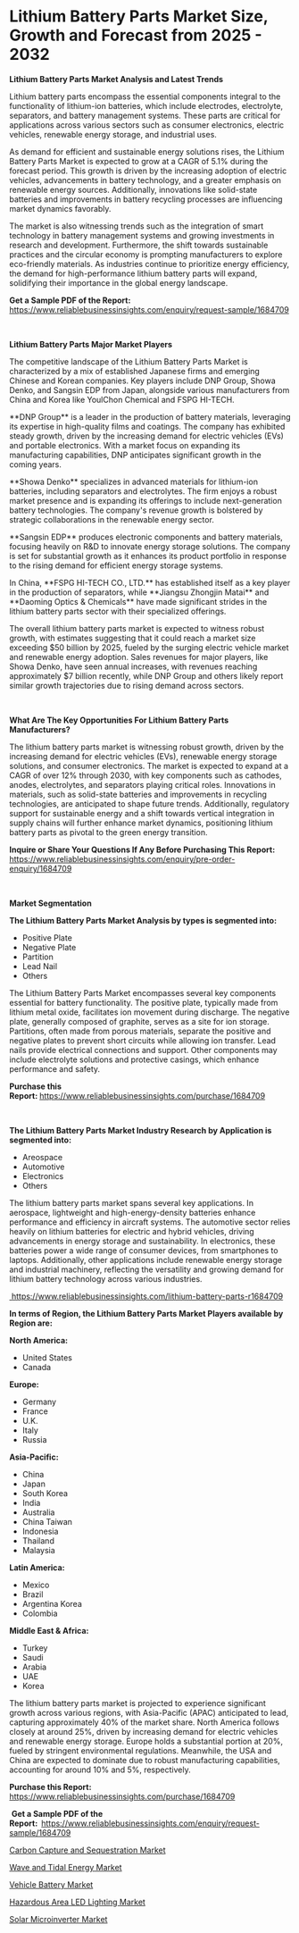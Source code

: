 <p><h1>Lithium Battery Parts Market Size, Growth and Forecast from 2025 - 2032</h1></p><p><strong>Lithium Battery Parts Market Analysis and Latest Trends</strong></p>
<p><p>Lithium battery parts encompass the essential components integral to the functionality of lithium-ion batteries, which include electrodes, electrolyte, separators, and battery management systems. These parts are critical for applications across various sectors such as consumer electronics, electric vehicles, renewable energy storage, and industrial uses. </p><p>As demand for efficient and sustainable energy solutions rises, the Lithium Battery Parts Market is expected to grow at a CAGR of 5.1% during the forecast period. This growth is driven by the increasing adoption of electric vehicles, advancements in battery technology, and a greater emphasis on renewable energy sources. Additionally, innovations like solid-state batteries and improvements in battery recycling processes are influencing market dynamics favorably.</p><p>The market is also witnessing trends such as the integration of smart technology in battery management systems and growing investments in research and development. Furthermore, the shift towards sustainable practices and the circular economy is prompting manufacturers to explore eco-friendly materials. As industries continue to prioritize energy efficiency, the demand for high-performance lithium battery parts will expand, solidifying their importance in the global energy landscape.</p></p>
<p><strong>Get a Sample PDF of the Report:&nbsp;</strong> <a href="https://www.reliablebusinessinsights.com/enquiry/request-sample/1684709?utm_campaign=1121&utm_medium=2&utm_source=Github&utm_content=ia&utm_term=13022025&utm_id=lithium-battery-parts">https://www.reliablebusinessinsights.com/enquiry/request-sample/1684709</a></p>
<p>&nbsp;</p>
<p><strong>Lithium Battery Parts Major Market Players</strong></p>
<p><p>The competitive landscape of the Lithium Battery Parts Market is characterized by a mix of established Japanese firms and emerging Chinese and Korean companies. Key players include DNP Group, Showa Denko, and Sangsin EDP from Japan, alongside various manufacturers from China and Korea like YoulChon Chemical and FSPG HI-TECH.</p><p>**DNP Group** is a leader in the production of battery materials, leveraging its expertise in high-quality films and coatings. The company has exhibited steady growth, driven by the increasing demand for electric vehicles (EVs) and portable electronics. With a market focus on expanding its manufacturing capabilities, DNP anticipates significant growth in the coming years.</p><p>**Showa Denko** specializes in advanced materials for lithium-ion batteries, including separators and electrolytes. The firm enjoys a robust market presence and is expanding its offerings to include next-generation battery technologies. The company's revenue growth is bolstered by strategic collaborations in the renewable energy sector.</p><p>**Sangsin EDP** produces electronic components and battery materials, focusing heavily on R&D to innovate energy storage solutions. The company is set for substantial growth as it enhances its product portfolio in response to the rising demand for efficient energy storage systems.</p><p>In China, **FSPG HI-TECH CO., LTD.** has established itself as a key player in the production of separators, while **Jiangsu Zhongjin Matai** and **Daoming Optics & Chemicals** have made significant strides in the lithium battery parts sector with their specialized offerings. </p><p>The overall lithium battery parts market is expected to witness robust growth, with estimates suggesting that it could reach a market size exceeding $50 billion by 2025, fueled by the surging electric vehicle market and renewable energy adoption. Sales revenues for major players, like Showa Denko, have seen annual increases, with revenues reaching approximately $7 billion recently, while DNP Group and others likely report similar growth trajectories due to rising demand across sectors.</p></p>
<p>&nbsp;</p>
<p><strong>What Are The Key Opportunities For Lithium Battery Parts Manufacturers?</strong></p>
<p><p>The lithium battery parts market is witnessing robust growth, driven by the increasing demand for electric vehicles (EVs), renewable energy storage solutions, and consumer electronics. The market is expected to expand at a CAGR of over 12% through 2030, with key components such as cathodes, anodes, electrolytes, and separators playing critical roles. Innovations in materials, such as solid-state batteries and improvements in recycling technologies, are anticipated to shape future trends. Additionally, regulatory support for sustainable energy and a shift towards vertical integration in supply chains will further enhance market dynamics, positioning lithium battery parts as pivotal to the green energy transition.</p></p>
<p><strong>Inquire or Share Your Questions If Any Before Purchasing This Report:</strong> <a href="https://www.reliablebusinessinsights.com/enquiry/pre-order-enquiry/1684709?utm_campaign=1121&utm_medium=2&utm_source=Github&utm_content=ia&utm_term=13022025&utm_id=lithium-battery-parts">https://www.reliablebusinessinsights.com/enquiry/pre-order-enquiry/1684709</a></p>
<p>&nbsp;</p>
<p><strong>Market Segmentation</strong></p>
<p><strong>The Lithium Battery Parts Market Analysis by types is segmented into:</strong></p>
<p><ul><li>Positive Plate</li><li>Negative Plate</li><li>Partition</li><li>Lead Nail</li><li>Others</li></ul></p>
<p><p>The Lithium Battery Parts Market encompasses several key components essential for battery functionality. The positive plate, typically made from lithium metal oxide, facilitates ion movement during discharge. The negative plate, generally composed of graphite, serves as a site for ion storage. Partitions, often made from porous materials, separate the positive and negative plates to prevent short circuits while allowing ion transfer. Lead nails provide electrical connections and support. Other components may include electrolyte solutions and protective casings, which enhance performance and safety.</p></p>
<p><strong>Purchase this Report:&nbsp;</strong><a href="https://www.reliablebusinessinsights.com/purchase/1684709?utm_campaign=1121&utm_medium=2&utm_source=Github&utm_content=ia&utm_term=13022025&utm_id=lithium-battery-parts">https://www.reliablebusinessinsights.com/purchase/1684709</a></p>
<p>&nbsp;</p>
<p><strong>The Lithium Battery Parts Market Industry Research by Application is segmented into:</strong></p>
<p><ul><li>Areospace</li><li>Automotive</li><li>Electronics</li><li>Others</li></ul></p>
<p><p>The lithium battery parts market spans several key applications. In aerospace, lightweight and high-energy-density batteries enhance performance and efficiency in aircraft systems. The automotive sector relies heavily on lithium batteries for electric and hybrid vehicles, driving advancements in energy storage and sustainability. In electronics, these batteries power a wide range of consumer devices, from smartphones to laptops. Additionally, other applications include renewable energy storage and industrial machinery, reflecting the versatility and growing demand for lithium battery technology across various industries.</p></p>
<p><a href="https://www.reliablebusinessinsights.com/lithium-battery-parts-r1684709?utm_campaign=1121&utm_medium=2&utm_source=Github&utm_content=ia&utm_term=13022025&utm_id=lithium-battery-parts">&nbsp;https://www.reliablebusinessinsights.com/lithium-battery-parts-r1684709</a></p>
<p><strong>In terms of Region, the Lithium Battery Parts Market Players available by Region are:</strong></p>
<p>
    <p> <strong> North America: </strong>
        <ul>
            <li>United States</li>
            <li>Canada</li>
        </ul>
        </p> 
    <p> <strong> Europe: </strong>
        <ul>
            <li>Germany</li>
            <li>France</li>
            <li>U.K.</li>
            <li>Italy</li>
            <li>Russia</li>
        </ul>
        </p> 
    <p> <strong> Asia-Pacific: </strong>
        <ul>
            <li>China</li>
            <li>Japan</li>
            <li>South Korea</li>
            <li>India</li>
            <li>Australia</li>
            <li>China Taiwan</li>
            <li>Indonesia</li>
            <li>Thailand</li>
            <li>Malaysia</li>
        </ul>
        </p> 
    <p> <strong> Latin America: </strong>
        <ul>
            <li>Mexico</li>
            <li>Brazil</li>
            <li>Argentina Korea</li>
            <li>Colombia</li>
        </ul>
        </p> 
    <p> <strong> Middle East & Africa: </strong>
        <ul>
            <li>Turkey</li>
            <li>Saudi</li>
            <li>Arabia</li>
            <li>UAE</li>
            <li>Korea</li>
        </ul>
    </p>
    </p>
<p><p>The lithium battery parts market is projected to experience significant growth across various regions, with Asia-Pacific (APAC) anticipated to lead, capturing approximately 40% of the market share. North America follows closely at around 25%, driven by increasing demand for electric vehicles and renewable energy storage. Europe holds a substantial portion at 20%, fueled by stringent environmental regulations. Meanwhile, the USA and China are expected to dominate due to robust manufacturing capabilities, accounting for around 10% and 5%, respectively.</p></p>
<p><strong>Purchase this Report: </strong><a href="https://www.reliablebusinessinsights.com/purchase/1684709?utm_campaign=1121&utm_medium=2&utm_source=Github&utm_content=ia&utm_term=13022025&utm_id=lithium-battery-parts">https://www.reliablebusinessinsights.com/purchase/1684709</a></p>
<p>&nbsp;<strong>Get a Sample PDF of the Report:&nbsp;&nbsp;</strong><a href="https://www.reliablebusinessinsights.com/enquiry/request-sample/1684709?utm_campaign=1121&utm_medium=2&utm_source=Github&utm_content=ia&utm_term=13022025&utm_id=lithium-battery-parts">https://www.reliablebusinessinsights.com/enquiry/request-sample/1684709</a></p>
<p><strong></strong></p>
<p><p><a href="https://github.com/aksayvoogdt/Market-Research-Report-List-1/blob/main/carbon-capture-and-sequestration-market.md?utm_campaign=1121&utm_medium=2&utm_source=Github&utm_content=ia&utm_term=13022025&utm_id=lithium-battery-parts">Carbon Capture and Sequestration Market</a></p><p><a href="https://github.com/itayjedhe/Market-Research-Report-List-1/blob/main/wave-and-tidal-energy-market.md?utm_campaign=1121&utm_medium=2&utm_source=Github&utm_content=ia&utm_term=13022025&utm_id=lithium-battery-parts">Wave and Tidal Energy Market</a></p><p><a href="https://github.com/celpabembes/Market-Research-Report-List-1/blob/main/vehicle-battery-market.md?utm_campaign=1121&utm_medium=2&utm_source=Github&utm_content=ia&utm_term=13022025&utm_id=lithium-battery-parts">Vehicle Battery Market</a></p><p><a href="https://github.com/voetzeszuh/Market-Research-Report-List-1/blob/main/hazardous-area-led-lighting-market.md?utm_campaign=1121&utm_medium=2&utm_source=Github&utm_content=ia&utm_term=13022025&utm_id=lithium-battery-parts">Hazardous Area LED Lighting Market</a></p><p><a href="https://github.com/sandoyjonet/Market-Research-Report-List-1/blob/main/solar-microinverter-market.md?utm_campaign=1121&utm_medium=2&utm_source=Github&utm_content=ia&utm_term=13022025&utm_id=lithium-battery-parts">Solar Microinverter Market</a></p></p>